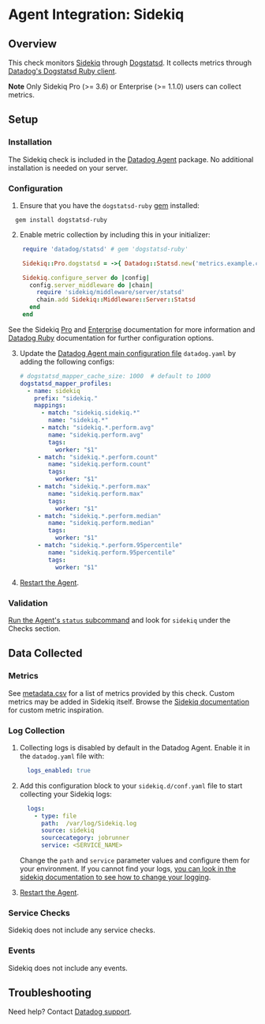 # Agent Integration: Sidekiq

## Overview

This check monitors [Sidekiq][3] through [Dogstatsd][5]. It collects metrics through [Datadog's Dogstatsd Ruby client][4].

**Note** Only Sidekiq Pro (>= 3.6) or Enterprise (>= 1.1.0) users can collect metrics.

## Setup

### Installation

The Sidekiq check is included in the [Datadog Agent][2] package.
No additional installation is needed on your server.

### Configuration

1. Ensure that you have the `dogstatsd-ruby` [gem][4] installed:

```
  gem install dogstatsd-ruby
```

2. Enable metric collection by including this in your initializer:

```ruby
    require 'datadog/statsd' # gem 'dogstatsd-ruby'

    Sidekiq::Pro.dogstatsd = ->{ Datadog::Statsd.new('metrics.example.com', 8125, namespace:'sidekiq') }

    Sidekiq.configure_server do |config|
      config.server_middleware do |chain|
        require 'sidekiq/middleware/server/statsd'
        chain.add Sidekiq::Middleware::Server::Statsd
      end
    end
  ```

  See the Sidekiq [Pro][6] and [Enterprise][7] documentation for more information and [Datadog Ruby][7] documentation for further configuration options.

3. Update the [Datadog Agent main configuration file][13] `datadog.yaml` by adding the following configs:

   ```yaml
   # dogstatsd_mapper_cache_size: 1000  # default to 1000
   dogstatsd_mapper_profiles:
     - name: sidekiq
       prefix: "sidekiq."
       mappings:
         - match: "sidekiq.sidekiq.*"
           name: "sidekiq.*"
         - match: "sidekiq.*.perform.avg"
           name: "sidekiq.perform.avg"
           tags:
             worker: "$1"
        - match: "sidekiq.*.perform.count"
           name: "sidekiq.perform.count"
           tags:
             worker: "$1"
        - match: "sidekiq.*.perform.max"
           name: "sidekiq.perform.max"
           tags:
             worker: "$1"
        - match: "sidekiq.*.perform.median"
           name: "sidekiq.perform.median"
           tags:
             worker: "$1"
        - match: "sidekiq.*.perform.95percentile"
           name: "sidekiq.perform.95percentile"
           tags:
             worker: "$1"

    ```

4. [Restart the Agent][8].

### Validation

[Run the Agent's `status` subcommand][10] and look for `sidekiq` under the Checks section.

## Data Collected

### Metrics

See [metadata.csv][12] for a list of metrics provided by this check. Custom metrics may be added in Sidekiq itself. Browse the [Sidekiq documentation][11] for custom metric inspiration.

### Log Collection


1. Collecting logs is disabled by default in the Datadog Agent. Enable it in the `datadog.yaml` file with:

    ```yaml
      logs_enabled: true
    ```

2. Add this configuration block to your `sidekiq.d/conf.yaml` file to start collecting your Sidekiq logs:

    ```yaml
      logs:
        - type: file
          path:  /var/log/Sidekiq.log
          source: sidekiq
          sourcecategory: jobrunner
          service: <SERVICE_NAME>
    ```

     Change the `path` and `service` parameter values and configure them for your environment. If you cannot find your logs, [you can look in the sidekiq documentation to see how to change your logging][9].

3. [Restart the Agent][8].

### Service Checks

Sidekiq does not include any service checks.

### Events

Sidekiq does not include any events.

## Troubleshooting

Need help? Contact [Datadog support][1].

[1]: https://docs.datadoghq.com/help
[2]: https://docs.datadoghq.com/agent/guide/agent-commands/#start-stop-and-restart-the-agent
[3]: https://sidekiq.org/
[4]: https://github.com/DataDog/dogstatsd-ruby
[5]: https://docs.datadoghq.com/developers/dogstatsd/
[6]: https://github.com/mperham/sidekiq/wiki/Pro-Metrics
[7]: https://github.com/mperham/sidekiq/wiki/Ent-Historical-Metrics
[8]: https://docs.datadoghq.com/agent/guide/agent-commands/#start-stop-and-restart-the-agent
[9]: https://github.com/mperham/sidekiq/wiki/Logging#log-file
[10]: https://docs.datadoghq.com/agent/guide/agent-commands/#agent-status-and-information
[11]: https://github.com/mperham/sidekiq/wiki/Ent-Historical-Metrics#custom
[12]: https://github.com/DataDog/integrations-core/blob/master/sidekiq/metadata.csv
[13]: https://docs.datadoghq.com/agent/guide/agent-configuration-files/
